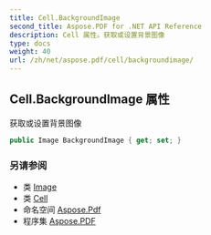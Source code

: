 ```yaml
---
title: Cell.BackgroundImage
second_title: Aspose.PDF for .NET API Reference
description: Cell 属性。获取或设置背景图像
type: docs
weight: 40
url: /zh/net/aspose.pdf/cell/backgroundimage/
---
```

## Cell.BackgroundImage 属性

获取或设置背景图像

```csharp
public Image BackgroundImage { get; set; }
```

### 另请参阅

* 类 [Image](../../image/)
* 类 [Cell](../)
* 命名空间 [Aspose.Pdf](../../../aspose.pdf/)
* 程序集 [Aspose.PDF](../../../)